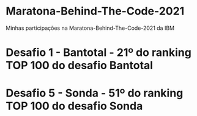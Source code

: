 # Maratona-Behind-The-Code-2021

Minhas participações na Maratona-Behind-The-Code-2021 da IBM

# Desafio 1 - Bantotal - 21º do ranking TOP 100 do desafio Bantotal

# Desafio 5 - Sonda - 51º do ranking TOP 100 do desafio Sonda
